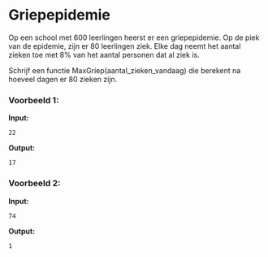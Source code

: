 # Griepepidemie

Op een school met 600 leerlingen heerst er een griepepidemie. Op de piek van de epidemie, zijn er 80 leerlingen ziek. Elke dag neemt het aantal zieken toe met 8% van het aantal personen dat al ziek is.


Schrijf een functie MaxGriep(aantal_zieken_vandaag) die berekent na hoeveel dagen er 80 zieken zijn.




### Voorbeeld 1:

**Input:**
	
	22

**Output:**
	
	17



### Voorbeeld 2:

**Input:**
	
	74

**Output:**
	
	1
